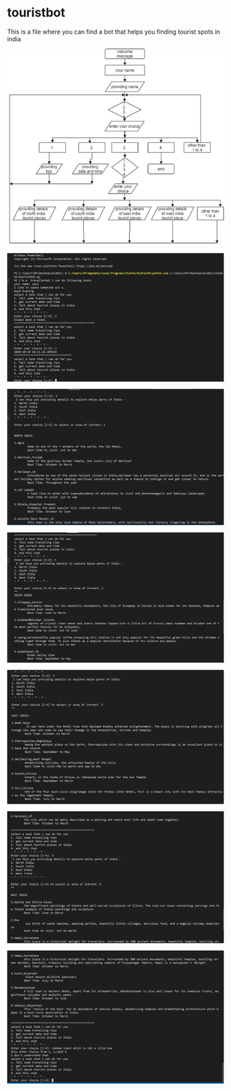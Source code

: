 # touristbot
This is a file where you can find a bot that helps you finding tourist spots in india


![](https://github.com/sasi-0453/touristbot/blob/main/touristbot.uml.jpg)

![](https://github.com/sasi-0453/touristbot/blob/main/image1.png)

![](https://github.com/sasi-0453/touristbot/blob/main/image2.png)

![](https://github.com/sasi-0453/touristbot/blob/main/image3.png)

![](https://github.com/sasi-0453/touristbot/blob/main/image4.png)

![](https://github.com/sasi-0453/touristbot/blob/main/image5.png)

![](https://github.com/sasi-0453/touristbot/blob/main/image6.png)
